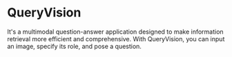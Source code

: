 # QueryVision
It's a multimodal question-answer application designed to make information retrieval more efficient and comprehensive. With QueryVision, you can input an image, specify its role, and pose a question.
